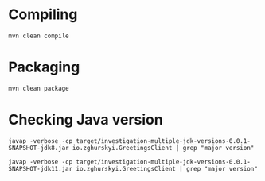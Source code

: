 # Compiling
```shell script
mvn clean compile
```

# Packaging

```shell script
mvn clean package
```

# Checking Java version 

```shell script
javap -verbose -cp target/investigation-multiple-jdk-versions-0.0.1-SNAPSHOT-jdk8.jar io.zghurskyi.GreetingsClient | grep "major version"
```

```shell script
javap -verbose -cp target/investigation-multiple-jdk-versions-0.0.1-SNAPSHOT-jdk11.jar io.zghurskyi.GreetingsClient | grep "major version"
```
